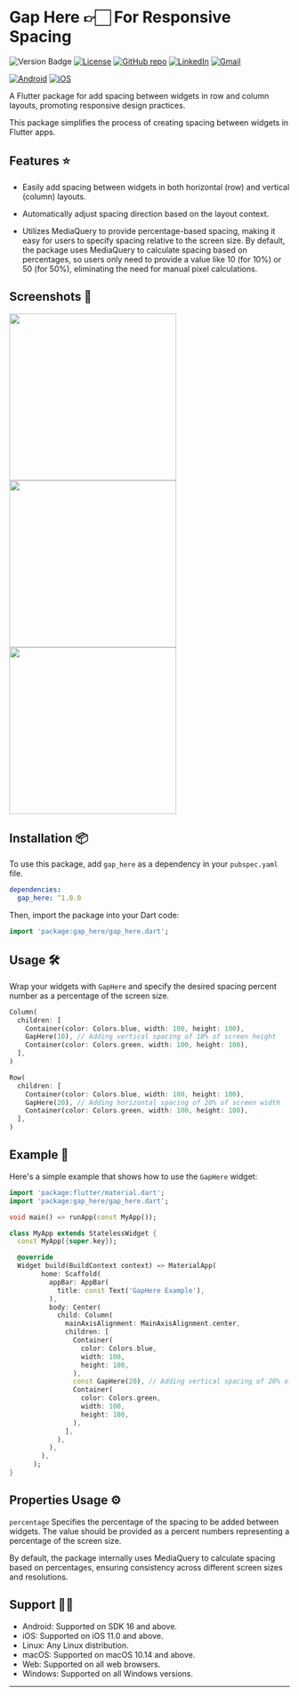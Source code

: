 # Gap Here 👉🏻 For Responsive Spacing

![Version Badge](https://img.shields.io/pub/v/gap_here?color=green)
[![License](https://img.shields.io/badge/License-BSD%203--Clause-blue.svg)](https://opensource.org/licenses/BSD-3-Clause)
[![GitHub repo](https://img.shields.io/badge/GitHub-purple?logo=github)](https://github.com/Ruban-07/gap_here)
[![LinkedIn](https://img.shields.io/badge/LinkedIn-Connect-blue?style=flat-square&logo=linkedin)](https://www.linkedin.com/in/ruban-raghavendar-k/)
[![Gmail](https://img.shields.io/badge/Gmail-Send%20Email-red?style=flat-square&logo=gmail)](mailto:rubanraghavendar@gmail.com)

[![Android](https://img.shields.io/badge/Android-Supported-brightgreen)](https://developer.android.com/)
[![iOS](https://img.shields.io/badge/iOS-Supported-brightgreen)](https://developer.apple.com/ios/)

A Flutter package for add spacing between widgets in row and column layouts, promoting responsive design practices.

This package simplifies the process of creating spacing between widgets in Flutter apps.

## Features ⭐

- Easily add spacing between widgets in both horizontal (row) and vertical (column) layouts.

- Automatically adjust spacing direction based on the layout context.

- Utilizes MediaQuery to provide percentage-based spacing, making it easy for users to specify spacing relative to the screen size. By default, the package uses MediaQuery to calculate spacing based on percentages, so users only need to provide a value like 10 (for 10%) or 50 (for 50%), eliminating the need for manual pixel calculations.

## Screenshots 📸

<div>
  <img src="https://ruban-07.github.io/gap_here/assets/images/samp1.jpg" width="300" />
  <img src="https://ruban-07.github.io/gap_here/assets/images/samp2.jpg" width="300" />
  <img src="https://ruban-07.github.io/gap_here/assets/images/samp3.jpg" width="300" />
</div>

## Installation 📦

To use this package, add `gap_here` as a dependency in your `pubspec.yaml` file.

```yaml
dependencies:
  gap_here: ^1.0.0
```

Then, import the package into your Dart code:

```dart
import 'package:gap_here/gap_here.dart';
```

## Usage 🛠️

Wrap your widgets with `GapHere` and specify the desired spacing percent number as a percentage of the screen size.

```dart
Column(
  children: [
    Container(color: Colors.blue, width: 100, height: 100),
    GapHere(10), // Adding vertical spacing of 10% of screen height
    Container(color: Colors.green, width: 100, height: 100),
  ],
)
```

```dart
Row(
  children: [
    Container(color: Colors.blue, width: 100, height: 100),
    GapHere(20), // Adding horizontal spacing of 20% of screen width
    Container(color: Colors.green, width: 100, height: 100),
  ],
)
```

## Example 🫣

Here's a simple example that shows how to use the `GapHere` widget:

```dart
import 'package:flutter/material.dart';
import 'package:gap_here/gap_here.dart';

void main() => runApp(const MyApp());

class MyApp extends StatelessWidget {
  const MyApp({super.key});

  @override
  Widget build(BuildContext context) => MaterialApp(
        home: Scaffold(
          appBar: AppBar(
            title: const Text('GapHere Example'),
          ),
          body: Center(
            child: Column(
              mainAxisAlignment: MainAxisAlignment.center,
              children: [
                Container(
                  color: Colors.blue,
                  width: 100,
                  height: 100,
                ),
                const GapHere(20), // Adding vertical spacing of 20% of screen height
                Container(
                  color: Colors.green,
                  width: 100,
                  height: 100,
                ),
              ],
            ),
          ),
        ),
      );
}
```

## Properties Usage ⚙️

`percentage` Specifies the percentage of the spacing to be added between widgets. The value should be provided as a percent numbers representing a percentage of the screen size.

By default, the package internally uses MediaQuery to calculate spacing based on percentages, ensuring consistency across different screen sizes and resolutions.

## Support 🤝🏻

- Android: Supported on SDK 16 and above.
- iOS: Supported on iOS 11.0 and above.
- Linux: Any Linux distribution.
- macOS: Supported on macOS 10.14 and above.
- Web: Supported on all web browsers.
- Windows: Supported on all Windows versions.

---
